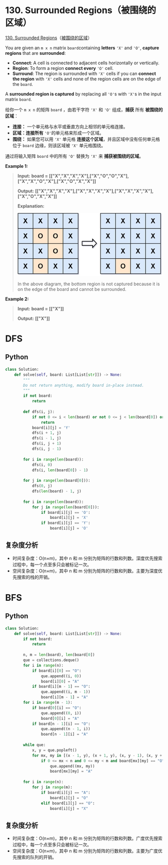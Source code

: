 # 130. Surrounded Regions（被围绕的区域）

[130. Surrounded Regions](https://leetcode.com/problems/surrounded-regions/)（[被围绕的区域](https://leetcode.cn/problems/surrounded-regions/)）

You are given an `m x n`​ matrix `board`​ containing **letters** `'X'`​ and `'O'`​, **capture regions** that are **surrounded**:

* **Connect**: A cell is connected to adjacent cells horizontally or vertically.
* **Region**: To form a region **connect every** `'O'`​ cell.
* **Surround**: The region is surrounded with `'X'`​ cells if you can **connect the region** with `'X'`​ cells and none of the region cells are on the edge of the `board`​.

A **surrounded region is captured** by replacing all `'O'`​s with `'X'`​s in the input matrix `board`​.

给你一个 `m x n`​ 的矩阵 `board`​ ，由若干字符 `'X'`​ 和 `'O'`​ 组成，**捕获** 所有 **被围绕的区域**：

* **连接：** 一个单元格与水平或垂直方向上相邻的单元格连接。
* **区域：连接所有** `'O'`​ 的单元格来形成一个区域。
* **围绕：** 如果您可以用 `'X'`​ 单元格 **连接这个区域**，并且区域中没有任何单元格位于 `board`​ 边缘，则该区域被 `'X'`​ 单元格围绕。

通过将输入矩阵 `board`​ 中的所有 `'O'`​ 替换为 `'X'`​ 来 **捕获被围绕的区域**。

**Example 1:**

> **Input:**  **board =**   **[[&quot;X&quot;,&quot;X&quot;,&quot;X&quot;,&quot;X&quot;],[&quot;X&quot;,&quot;O&quot;,&quot;O&quot;,&quot;X&quot;],[&quot;X&quot;,&quot;X&quot;,&quot;O&quot;,&quot;X&quot;],[&quot;X&quot;,&quot;O&quot;,&quot;X&quot;,&quot;X&quot;]]**
>
> **Output:**   **[[&quot;X&quot;,&quot;X&quot;,&quot;X&quot;,&quot;X&quot;],[&quot;X&quot;,&quot;X&quot;,&quot;X&quot;,&quot;X&quot;],[&quot;X&quot;,&quot;X&quot;,&quot;X&quot;,&quot;X&quot;],[&quot;X&quot;,&quot;O&quot;,&quot;X&quot;,&quot;X&quot;]]**
>
> **Explanation:**
>
> ​![image](assets/image-20240816162014-fn96qvm.png)​
>
> In the above diagram, the bottom region is not captured because it is on the edge of the board and cannot be surrounded.

**Example 2:**

> **Input:**  **board =**   **[[&quot;X&quot;]]**
>
> **Output:**   **[[&quot;X&quot;]]**

# DFS

## Python

```python
class Solution:
    def solve(self, board: List[List[str]]) -> None:
        """
        Do not return anything, modify board in-place instead.
        """
		if not board:
            return

        def dfs(i, j):
            if not 0 <= i < len(board) or not 0 <= j < len(board[0]) or board[i][j] != 'O':
                return
            board[i][j] = 'Y'
            dfs(i + 1, j)
            dfs(i - 1, j)
            dfs(i, j + 1)
            dfs(i, j - 1)

        for i in range(len(board)):
            dfs(i, 0)
            dfs(i, len(board[0]) - 1)
      
        for j in range(len(board[0])):
            dfs(0, j)
            dfs(len(board) - 1, j)

        for i in range(len(board)):
            for j in range(len(board[0])):
                if board[i][j] == 'O':
                    board[i][j] = 'X'
                if board[i][j] == 'Y':
                    board[i][j] = 'O'
```

## 复杂度分析

* 时间复杂度：O(n×m)，其中 n 和 m 分别为矩阵的行数和列数。深度优先搜索过程中，每一个点至多只会被标记一次。
* 空间复杂度：O(n×m)，其中 n 和 m 分别为矩阵的行数和列数。主要为深度优先搜索的栈的开销。

# BFS

## Python

```python
class Solution:
    def solve(self, board: List[List[str]]) -> None:
        if not board:
            return
      
        n, m = len(board), len(board[0])
        que = collections.deque()
        for i in range(n):
            if board[i][0] == "O":
                que.append((i, 0))
                board[i][0] = "A"
            if board[i][m - 1] == "O":
                que.append((i, m - 1))
                board[i][m - 1] = "A"
        for i in range(m - 1):
            if board[0][i] == "O":
                que.append((0, i))
                board[0][i] = "A"
            if board[n - 1][i] == "O":
                que.append((n - 1, i))
                board[n - 1][i] = "A"
      
        while que:
            x, y = que.popleft()
            for mx, my in [(x - 1, y), (x + 1, y), (x, y - 1), (x, y + 1)]:
                if 0 <= mx < n and 0 <= my < m and board[mx][my] == "O":
                    que.append((mx, my))
                    board[mx][my] = "A"
      
        for i in range(n):
            for j in range(m):
                if board[i][j] == "A":
                    board[i][j] = "O"
                elif board[i][j] == "O":
                    board[i][j] = "X"
```

## 复杂度分析

* 时间复杂度：O(n×m)，其中 n 和 m 分别为矩阵的行数和列数。广度优先搜索过程中，每一个点至多只会被标记一次。
* 空间复杂度：O(n×m)，其中 n 和 m 分别为矩阵的行数和列数。主要为广度优先搜索的队列的开销。

‍
